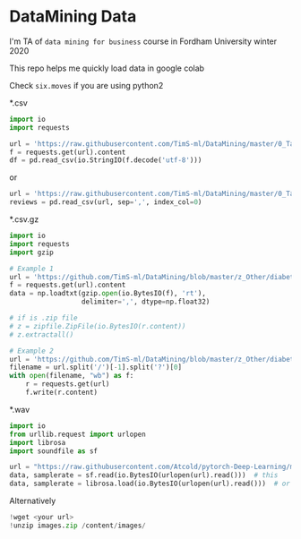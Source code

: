 # DataMining Data

I'm TA of `data mining for business` course in Fordham University winter 2020

This repo helps me quickly load data in google colab

Check `six.moves` if you are using python2

\*.csv
```python
import io
import requests

url = 'https://raw.githubusercontent.com/TimS-ml/DataMining/master/0_TakeHome/0x01_conversion_project.csv'
f = requests.get(url).content
df = pd.read_csv(io.StringIO(f.decode('utf-8')))
```

or

```python
url = 'https://raw.githubusercontent.com/TimS-ml/DataMining/master/0_TakeHome/winemag-data-130k-v2.csv'
reviews = pd.read_csv(url, sep=',', index_col=0)
```


\*.csv.gz
```python
import io
import requests
import gzip

# Example 1
url = 'https://github.com/TimS-ml/DataMining/blob/master/z_Other/diabetes.csv.gz?raw=true'
f = requests.get(url).content
data = np.loadtxt(gzip.open(io.BytesIO(f), 'rt'),
                  delimiter=',', dtype=np.float32)

# if is .zip file
# z = zipfile.ZipFile(io.BytesIO(r.content))
# z.extractall()

# Example 2
url = 'https://github.com/TimS-ml/DataMining/blob/master/z_Other/diabetes.csv.gz?raw=true'
filename = url.split('/')[-1].split('?')[0]
with open(filename, "wb") as f:
    r = requests.get(url)
    f.write(r.content)
```

\*.wav
```python
import io
from urllib.request import urlopen
import librosa
import soundfile as sf

url = "https://raw.githubusercontent.com/Atcold/pytorch-Deep-Learning/master/res/win_xp_shutdown.wav"
data, samplerate = sf.read(io.BytesIO(urlopen(url).read()))  # this
data, samplerate = librosa.load(io.BytesIO(urlopen(url).read()))  # or this
```

Alternatively
```python
!wget <your url>
!unzip images.zip /content/images/
```
